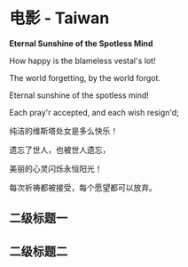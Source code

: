 # 电影 - Taiwan

**Eternal Sunshine of the Spotless Mind**

How happy is the blameless vestal's lot!

The world forgetting, by the world forgot.

Eternal sunshine of the spotless mind!

Each pray'r accepted, and each wish resign'd;

纯洁的维斯塔处女是多么快乐！

遗忘了世人，也被世人遗忘，

美丽的心灵闪烁永恒阳光！

每次祈祷都被接受，每个愿望都可以放弃。

## 二级标题一

## 二级标题二
